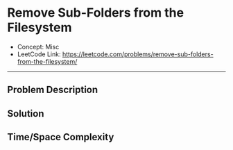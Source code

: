 # Remove Sub-Folders from the Filesystem

- Concept: Misc
- LeetCode Link: https://leetcode.com/problems/remove-sub-folders-from-the-filesystem/

---

## Problem Description

## Solution

## Time/Space Complexity

